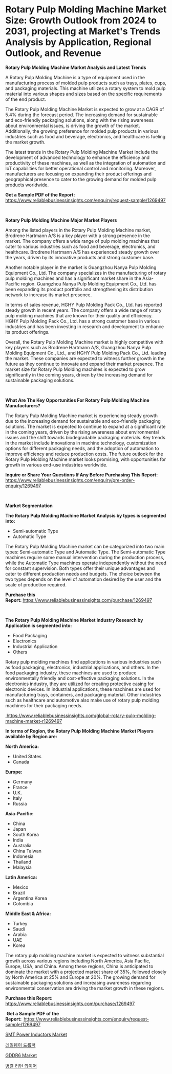 <p><h1>Rotary Pulp Molding Machine Market Size: Growth Outlook from 2024 to 2031, projecting at Market's Trends Analysis by Application, Regional Outlook, and Revenue</h1></p><p><strong>Rotary Pulp Molding Machine Market Analysis and Latest Trends</strong></p>
<p><p>A Rotary Pulp Molding Machine is a type of equipment used in the manufacturing process of molded pulp products such as trays, plates, cups, and packaging materials. This machine utilizes a rotary system to mold pulp material into various shapes and sizes based on the specific requirements of the end product.</p><p>The Rotary Pulp Molding Machine Market is expected to grow at a CAGR of 5.4% during the forecast period. The increasing demand for sustainable and eco-friendly packaging solutions, along with the rising awareness about environmental issues, is driving the growth of the market. Additionally, the growing preference for molded pulp products in various industries such as food and beverage, electronics, and healthcare is fueling the market growth.</p><p>The latest trends in the Rotary Pulp Molding Machine Market include the development of advanced technology to enhance the efficiency and productivity of these machines, as well as the integration of automation and IoT capabilities for better operational control and monitoring. Moreover, manufacturers are focusing on expanding their product offerings and geographical presence to cater to the growing demand for molded pulp products worldwide.</p></p>
<p><strong>Get a Sample PDF of the Report:&nbsp;</strong> <a href="https://www.reliablebusinessinsights.com/enquiry/request-sample/1269497">https://www.reliablebusinessinsights.com/enquiry/request-sample/1269497</a></p>
<p>&nbsp;</p>
<p><strong>Rotary Pulp Molding Machine Major Market Players</strong></p>
<p><p>Among the listed players in the Rotary Pulp Molding Machine market, Brodrene Hartmann A/S is a key player with a strong presence in the market. The company offers a wide range of pulp molding machines that cater to various industries such as food and beverage, electronics, and healthcare. Brodrene Hartmann A/S has experienced steady growth over the years, driven by its innovative products and strong customer base.</p><p>Another notable player in the market is Guangzhou Nanya Pulp Molding Equipment Co., Ltd. The company specializes in the manufacturing of rotary pulp molding machines and has a significant market share in the Asia-Pacific region. Guangzhou Nanya Pulp Molding Equipment Co., Ltd. has been expanding its product portfolio and strengthening its distribution network to increase its market presence.</p><p>In terms of sales revenue, HGHY Pulp Molding Pack Co., Ltd. has reported steady growth in recent years. The company offers a wide range of rotary pulp molding machines that are known for their quality and efficiency. HGHY Pulp Molding Pack Co., Ltd. has a strong customer base in various industries and has been investing in research and development to enhance its product offerings.</p><p>Overall, the Rotary Pulp Molding Machine market is highly competitive with key players such as Brodrene Hartmann A/S, Guangzhou Nanya Pulp Molding Equipment Co., Ltd., and HGHY Pulp Molding Pack Co., Ltd. leading the market. These companies are expected to witness further growth in the future as they continue to innovate and expand their market presence. The market size for Rotary Pulp Molding machines is expected to grow significantly in the coming years, driven by the increasing demand for sustainable packaging solutions.</p></p>
<p>&nbsp;</p>
<p><strong>What Are The Key Opportunities For Rotary Pulp Molding Machine Manufacturers?</strong></p>
<p><p>The Rotary Pulp Molding Machine market is experiencing steady growth due to the increasing demand for sustainable and eco-friendly packaging solutions. The market is expected to continue to expand at a significant rate in the coming years, driven by the rising awareness about environmental issues and the shift towards biodegradable packaging materials. Key trends in the market include innovations in machine technology, customization options for different packaging needs, and the adoption of automation to improve efficiency and reduce production costs. The future outlook for the Rotary Pulp Molding Machine market looks promising, with opportunities for growth in various end-use industries worldwide.</p></p>
<p><strong>Inquire or Share Your Questions If Any Before Purchasing This Report:</strong> <a href="https://www.reliablebusinessinsights.com/enquiry/pre-order-enquiry/1269497">https://www.reliablebusinessinsights.com/enquiry/pre-order-enquiry/1269497</a></p>
<p>&nbsp;</p>
<p><strong>Market Segmentation</strong></p>
<p><strong>The Rotary Pulp Molding Machine Market Analysis by types is segmented into:</strong></p>
<p><ul><li>Semi-automatic Type</li><li>Automatic Type</li></ul></p>
<p><p>The Rotary Pulp Molding Machine market can be categorized into two main types: Semi-automatic Type and Automatic Type. The Semi-automatic Type machines require some manual intervention during the production process, while the Automatic Type machines operate independently without the need for constant supervision. Both types offer their unique advantages and cater to different production needs and budgets. The choice between the two types depends on the level of automation desired by the user and the scale of production required.</p></p>
<p><strong>Purchase this Report:&nbsp;</strong><a href="https://www.reliablebusinessinsights.com/purchase/1269497">https://www.reliablebusinessinsights.com/purchase/1269497</a></p>
<p>&nbsp;</p>
<p><strong>The Rotary Pulp Molding Machine Market Industry Research by Application is segmented into:</strong></p>
<p><ul><li>Food Packaging</li><li>Electronics</li><li>Industrial Application</li><li>Others</li></ul></p>
<p><p>Rotary pulp molding machines find applications in various industries such as food packaging, electronics, industrial applications, and others. In the food packaging industry, these machines are used to produce environmentally friendly and cost-effective packaging solutions. In the electronics industry, they are utilized for creating protective casing for electronic devices. In industrial applications, these machines are used for manufacturing trays, containers, and packaging material. Other industries such as healthcare and automotive also make use of rotary pulp molding machines for their packaging needs.</p></p>
<p><a href="https://www.reliablebusinessinsights.com/global-rotary-pulp-molding-machine-market-r1269497">&nbsp;https://www.reliablebusinessinsights.com/global-rotary-pulp-molding-machine-market-r1269497</a></p>
<p><strong>In terms of Region, the Rotary Pulp Molding Machine Market Players available by Region are:</strong></p>
<p>
    <p> <strong> North America: </strong>
        <ul>
            <li>United States</li>
            <li>Canada</li>
        </ul>
        </p> 
    <p> <strong> Europe: </strong>
        <ul>
            <li>Germany</li>
            <li>France</li>
            <li>U.K.</li>
            <li>Italy</li>
            <li>Russia</li>
        </ul>
        </p> 
    <p> <strong> Asia-Pacific: </strong>
        <ul>
            <li>China</li>
            <li>Japan</li>
            <li>South Korea</li>
            <li>India</li>
            <li>Australia</li>
            <li>China Taiwan</li>
            <li>Indonesia</li>
            <li>Thailand</li>
            <li>Malaysia</li>
        </ul>
        </p> 
    <p> <strong> Latin America: </strong>
        <ul>
            <li>Mexico</li>
            <li>Brazil</li>
            <li>Argentina Korea</li>
            <li>Colombia</li>
        </ul>
        </p> 
    <p> <strong> Middle East & Africa: </strong>
        <ul>
            <li>Turkey</li>
            <li>Saudi</li>
            <li>Arabia</li>
            <li>UAE</li>
            <li>Korea</li>
        </ul>
    </p>
    </p>
<p><p>The rotary pulp molding machine market is expected to witness substantial growth across various regions including North America, Asia Pacific, Europe, USA, and China. Among these regions, China is anticipated to dominate the market with a projected market share of 35%, followed closely by North America at 25% and Europe at 20%. The growing demand for sustainable packaging solutions and increasing awareness regarding environmental conservation are driving the market growth in these regions.</p></p>
<p><strong>Purchase this Report: </strong><a href="https://www.reliablebusinessinsights.com/purchase/1269497">https://www.reliablebusinessinsights.com/purchase/1269497</a></p>
<p>&nbsp;<strong>Get a Sample PDF of the Report:&nbsp;&nbsp;</strong><a href="https://www.reliablebusinessinsights.com/enquiry/request-sample/1269497">https://www.reliablebusinessinsights.com/enquiry/request-sample/1269497</a></p>
<p><strong></strong></p>
<p><p><a href="https://issuu.com/reportprime-2/docs/smt-power-inductors-market-size-2030.pptx">SMT Power Inductors Market</a></p><p><a href="https://github.com/Skyleitney456456/Market-Research-Report-List-2/blob/main/100376191640.md">레일웨이 드롭퍼</a></p><p><a href="https://issuu.com/reportprime-2/docs/gddr6-market-size-2030.pptx">GDDR6 Market</a></p><p><a href="https://github.com/vs10l4sfg5c/Market-Research-Report-List-2/blob/main/736831691639.md">병렬 리턴 와이어</a></p></p>